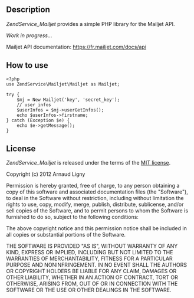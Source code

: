 Description
-----------

_ZendService_Mailjet_ provides a simple PHP library for the Mailjet API.

*Work in progress...*

Mailjet API documentation: https://fr.mailjet.com/docs/api


How to use
----------

```
<?php
use ZendService\Mailjet\Mailjet as Mailjet;

try {
    $mj = New Mailjet('key', 'secret_key');
    // user infos
    $userInfos = $mj->userGetInfos();
    echo $userInfos->firstname;
} catch (Exception $e) {
    echo $e->getMessage();
}
```


License
----------

_ZendService_Mailjet_ is released under the terms of the [MIT license](http://opensource.org/licenses/MIT).

Copyright (c) 2012 Arnaud Ligny

Permission is hereby granted, free of charge, to any person obtaining a copy of this software and associated documentation files (the "Software"), to deal in the Software without restriction, including without limitation the rights to use, copy, modify, merge, publish, distribute, sublicense, and/or sell copies of the Software, and to permit persons to whom the Software is furnished to do so, subject to the following conditions:

The above copyright notice and this permission notice shall be included in all copies or substantial portions of the Software.

THE SOFTWARE IS PROVIDED "AS IS", WITHOUT WARRANTY OF ANY KIND, EXPRESS OR IMPLIED, INCLUDING BUT NOT LIMITED TO THE WARRANTIES OF MERCHANTABILITY, FITNESS FOR A PARTICULAR PURPOSE AND NONINFRINGEMENT. IN NO EVENT SHALL THE AUTHORS OR COPYRIGHT HOLDERS BE LIABLE FOR ANY CLAIM, DAMAGES OR OTHER LIABILITY, WHETHER IN AN ACTION OF CONTRACT, TORT OR OTHERWISE, ARISING FROM, OUT OF OR IN CONNECTION WITH THE SOFTWARE OR THE USE OR OTHER DEALINGS IN THE SOFTWARE.

